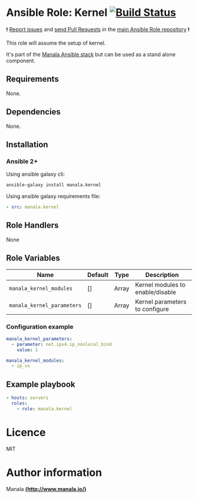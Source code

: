 # Ansible Role: Kernel [![Build Status](https://travis-ci.org/manala/ansible-role-kernel.svg?branch=master)](https://travis-ci.org/manala/ansible-role-kernel)

:exclamation: [Report issues](https://github.com/manala/ansible-roles/issues) and [send Pull Requests](https://github.com/manala/ansible-roles/pulls) in the [main Ansible Role repository](https://github.com/manala/ansible-roles) :exclamation:

This role will assume the setup of kernel.

It's part of the [Manala Ansible stack](http://www.manala.io) but can be used as a stand alone component.

## Requirements

None.

## Dependencies

None.

## Installation

### Ansible 2+

Using ansible galaxy cli:

```bash
ansible-galaxy install manala.kernel
```

Using ansible galaxy requirements file:

```yaml
- src: manala.kernel
```

## Role Handlers

None

## Role Variables

| Name                       | Default | Type  | Description                              |
| -------------------------- | ------- | ----- | ---------------------------------------- |
| `manala_kernel_modules`    | []      | Array | Kernel modules to enable/disable         |
| `manala_kernel_parameters` | []      | Array | Kernel parameters to configure           |

### Configuration example

```yaml
manala_kernel_parameters:
  - parameter: net.ipv4.ip_nonlocal_bind
    value: 1

manala_kernel_modules:
  - ip_vs
```

## Example playbook

```yaml
- hosts: servers
  roles:
    - role: manala.kernel
```

# Licence

MIT

# Author information

Manala [**(http://www.manala.io/)**](http://www.manala.io)
